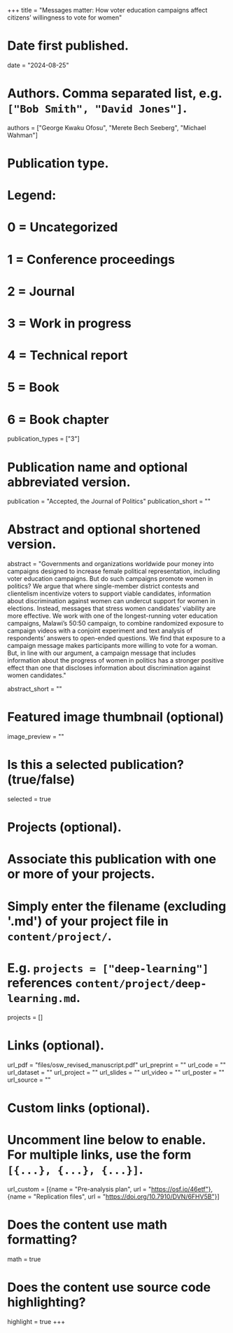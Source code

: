 +++
title = "Messages matter: How voter education campaigns affect citizens’ willingness to vote for women"

# Date first published.
date = "2024-08-25"

# Authors. Comma separated list, e.g. `["Bob Smith", "David Jones"]`.
authors = ["George Kwaku Ofosu", "Merete Bech Seeberg", "Michael Wahman"]

# Publication type.
# Legend:
# 0 = Uncategorized
# 1 = Conference proceedings
# 2 = Journal
# 3 = Work in progress
# 4 = Technical report
# 5 = Book
# 6 = Book chapter
publication_types = ["3"]

# Publication name and optional abbreviated version.
publication = "Accepted, the Journal of Politics"
publication_short = ""

# Abstract and optional shortened version.
abstract = "Governments and organizations worldwide pour money into campaigns designed to increase female political representation, including voter education campaigns. But do such campaigns promote women in politics? We argue that where single-member district contests and clientelism incentivize voters to support viable candidates, information about discrimination against women can undercut support for women in elections. Instead, messages that stress women candidates’ viability are more effective. We work with one of the longest-running voter education campaigns, Malawi’s 50:50 campaign, to combine randomized exposure to campaign videos with a conjoint experiment and text analysis of respondents’ answers to open-ended questions. We find that exposure to a campaign message makes participants more willing to vote for a woman. But, in line with our argument, a campaign message that includes information about the progress of women in politics has a stronger positive effect than one that discloses information about discrimination against women candidates."

abstract_short = ""

# Featured image thumbnail (optional)
image_preview = ""

# Is this a selected publication? (true/false)
selected = true

# Projects (optional).
#   Associate this publication with one or more of your projects.
#   Simply enter the filename (excluding '.md') of your project file in `content/project/`.
#   E.g. `projects = ["deep-learning"]` references `content/project/deep-learning.md`.
projects = []

# Links (optional).
url_pdf = "files/osw_revised_manuscript.pdf"
url_preprint = ""
url_code = ""
url_dataset = ""
url_project = ""
url_slides = ""
url_video = ""
url_poster = ""
url_source = ""

# Custom links (optional).
#   Uncomment line below to enable. For multiple links, use the form `[{...}, {...}, {...}]`.
url_custom = [{name = "Pre-analysis plan", url = "https://osf.io/46etf"}, {name = "Replication files", url = "https://doi.org/10.7910/DVN/6FHV5B"}]

# Does the content use math formatting?
math = true

# Does the content use source code highlighting?
highlight = true
+++
